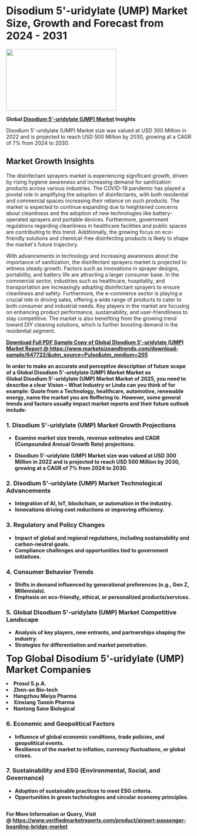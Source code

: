 <H1>Disodium 5'-uridylate (UMP) Market Size, Growth and Forecast from 2024 - 2031</H1><img class="aligncenter size-medium wp-image-584254" src="https://thirdeyenews.in/wp-content/uploads/2024/09/Global-Market-Research-300x168.jpeg" alt="" width="300" height="168" /><p><strong>Global&nbsp;<a href="https://www.marketsizeandtrends.com/download-sample/647722/&amp;utm_source=Pulse&amp;utm_medium=205">Disodium 5'-uridylate (UMP) Market</a> Insights</strong></p><p>Disodium 5'-uridylate (UMP) Market size was valued at USD 300 Million in 2022 and is projected to reach USD 500 Million by 2030, growing at a CAGR of 7% from 2024 to 2030.</p><p><h2>Market Growth Insights</h2> <p>The disinfectant sprayers market is experiencing significant growth, driven by rising hygiene awareness and increasing demand for sanitization products across various industries. The COVID-19 pandemic has played a pivotal role in amplifying the adoption of disinfectants, with both residential and commercial spaces increasing their reliance on such products. The market is expected to continue expanding due to heightened concerns about cleanliness and the adoption of new technologies like battery-operated sprayers and portable devices. Furthermore, government regulations regarding cleanliness in healthcare facilities and public spaces are contributing to this trend. Additionally, the growing focus on eco-friendly solutions and chemical-free disinfecting products is likely to shape the market's future trajectory.</p> <p><strong><a href="#"></a></strong></p> <p>With advancements in technology and increasing awareness about the importance of sanitization, the disinfectant sprayers market is projected to witness steady growth. Factors such as innovations in sprayer designs, portability, and battery life are attracting a larger consumer base. In the commercial sector, industries such as healthcare, hospitality, and transportation are increasingly adopting disinfectant sprayers to ensure cleanliness and safety. Furthermore, the e-commerce sector is playing a crucial role in driving sales, offering a wide range of products to cater to both consumer and industrial needs. Key players in the market are focusing on enhancing product performance, sustainability, and user-friendliness to stay competitive. The market is also benefiting from the growing trend toward DIY cleaning solutions, which is further boosting demand in the residential segment.</p> <p><strong><a href="#"></p><p><span class=""><strong>Download Full PDF Sample Copy of Global Disodium 5'-uridylate (UMP) Market Report</strong> @ <a href="https://www.marketsizeandtrends.com/download-sample/647722/&amp;utm_source=Pulse&amp;utm_medium=205" target="_blank">https://www.marketsizeandtrends.com/download-sample/647722/&amp;utm_source=Pulse&amp;utm_medium=205</a></span></p><p>In order to make an accurate and perceptive description of future scope of a Global&nbsp;Disodium 5'-uridylate (UMP) Market Market as Global&nbsp;Disodium 5'-uridylate (UMP) Market Market of 2025, you need to describe a clear Vision &ndash; What Industry or Linda can you think of for example: Quote from a Technology, healthcare, automotive, renewable energy, name the market you are Reffering to. However, some general trends and factors usually impact market reports and their future outlook include:</p><h3>1.&nbsp;<strong>Disodium 5'-uridylate (UMP) Market Growth Projections</strong></h3><ul><li>Examine market size trends, revenue estimates and CAGR (Compounded Annual Growth Rate) projections.</li><li><p>Disodium 5'-uridylate (UMP) Market size was valued at USD 300 Million in 2022 and is projected to reach USD 500 Million by 2030, growing at a CAGR of 7% from 2024 to 2030.</p></li></ul><h3>2.&nbsp;<strong>Disodium 5'-uridylate (UMP) Market Technological Advancements</strong></h3><ul><li>Integration of AI, IoT, blockchain, or automation in the industry.</li><li>Innovations driving cost reductions or improving efficiency.</li></ul><h3>3.&nbsp;<strong>Regulatory and Policy Changes</strong></h3><ul><li>Impact of global and regional regulations, including sustainability and carbon-neutral goals.</li><li>Compliance challenges and opportunities tied to government initiatives.</li></ul><h3>4.&nbsp;<strong>Consumer Behavior Trends</strong></h3><ul><li>Shifts in demand influenced by generational preferences (e.g., Gen Z, Millennials).</li><li>Emphasis on eco-friendly, ethical, or personalized products/services.</li></ul><h3>5.&nbsp;<strong>Global Disodium 5'-uridylate (UMP) Market Competitive Landscape</strong></h3><ul><li>Analysis of key players, new entrants, and partnerships shaping the industry.</li><li>Strategies for differentiation and market penetration.</li></ul><p data-pm-slice="1 1 []"><span style="color: inherit; font-family: inherit; font-size: 25px;">Top Global Disodium 5'-uridylate (UMP) Market Companies</span></p><div class="" data-test-id=""><p><li>Prosol S.p.A.</li><li> Zhen-ao Bio-tech</li><li> Hangzhou Meiya Pharma</li><li> Xinxiang Tuoxin Pharma</li><li> Nantong Sane Biological</li></p></div><h3>6.&nbsp;<strong>Economic and Geopolitical Factors</strong></h3><ul><li>Influence of global economic conditions, trade policies, and geopolitical events.</li><li>Resilience of the market to inflation, currency fluctuations, or global crises.</li></ul><h3>7.&nbsp;<strong>Sustainability and ESG (Environmental, Social, and Governance)</strong></h3><ul><li>Adoption of sustainable practices to meet ESG criteria.</li><li>Opportunities in green technologies and circular economy principles.</li></ul><h2><strong style="font-size: 14px;">For More Information or Query, Visit @&nbsp;</strong><a style="background-color: #ffffff; font-size: 14px;" href="https://www.marketsizeandtrends.com/report/disodium-5-uridylate-ump-market/" target="_blank">https://www.verifiedmarketreports.com/product/airport-passenger-boarding-bridge-market</a></h2>
